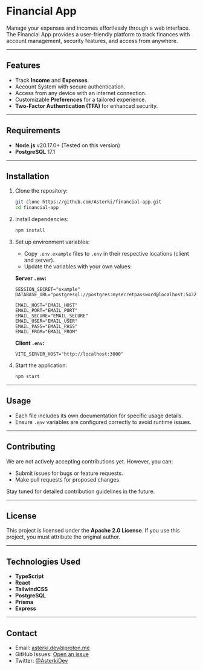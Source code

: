 # Financial App

Manage your expenses and incomes effortlessly through a web interface. The Financial App provides a user-friendly platform to track finances with account management, security features, and access from anywhere.

---

## Features

- Track **Income** and **Expenses**.
- Account System with secure authentication.
- Access from any device with an internet connection.
- Customizable **Preferences** for a tailored experience.
- **Two-Factor Authentication (TFA)** for enhanced security.

---

## Requirements

- **Node.js** v20.17.0+ (Tested on this version)
- **PostgreSQL** 17.1

---

## Installation

1. Clone the repository:
   ```bash
   git clone https://github.com/Asterki/financial-app.git
   cd financial-app
   ```

2. Install dependencies:
   ```bash
   npm install
   ```

3. Set up environment variables:
   - Copy `.env.example` files to `.env` in their respective locations (client and server).
   - Update the variables with your own values:

   **Server `.env`:**
   ```env
   SESSION_SECRET="example"
   DATABASE_URL="postgresql://postgres:mysecretpassword@localhost:5432/postgres"
   
   EMAIL_HOST="EMAIL_HOST"
   EMAIL_PORT="EMAIL_PORT"
   EMAIL_SECURE="EMAIL_SECURE"
   EMAIL_USER="EMAIL_USER"
   EMAIL_PASS="EMAIL_PASS"
   EMAIL_FROM="EMAIL_FROM"
   ```

   **Client `.env`:**
   ```env
   VITE_SERVER_HOST="http://localhost:3000"
   ```

4. Start the application:
   ```bash
   npm start
   ```

---

## Usage

- Each file includes its own documentation for specific usage details.
- Ensure `.env` variables are configured correctly to avoid runtime issues.

---

## Contributing

We are not actively accepting contributions yet. However, you can:
- Submit issues for bugs or feature requests.
- Make pull requests for proposed changes.

Stay tuned for detailed contribution guidelines in the future.

---

## License

This project is licensed under the **Apache 2.0 License**. If you use this project, you must attribute the original author.

---

## Technologies Used

- **TypeScript**
- **React**
- **TailwindCSS**
- **PostgreSQL**
- **Prisma**
- **Express**

---

## Contact

- Email: [asterki.dev@proton.me](mailto:asterki.dev@proton.me)
- GitHub Issues: [Open an issue](https://github.com/Asterki/financial-app/issues)
- Twitter: [@AsterkiDev](https://twitter.com/AsterkiDev)
